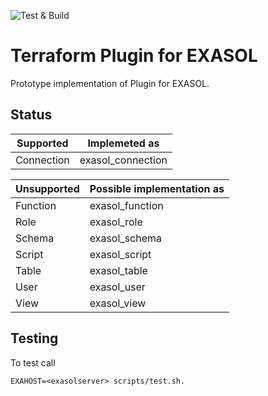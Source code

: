 ![Test & Build](https://github.com/abergmeier/terraform-provider-exasol/workflows/Test%20&%20Build/badge.svg)

# Terraform Plugin for EXASOL

Prototype implementation of Plugin for EXASOL.

## Status

| Supported  | Implemeted as |
| ---        | ---           |
| Connection | exasol_connection |



| Unsupported | Possible implementation as |
| ---         | ---             |
| Function    | exasol_function |
| Role        | exasol_role     |
| Schema      | exasol_schema   |
| Script      | exasol_script   |
| Table       | exasol_table    |
| User        | exasol_user     |
| View        | exasol_view     |


## Testing

To test call

```
EXAHOST=<exasolserver> scripts/test.sh.
```
